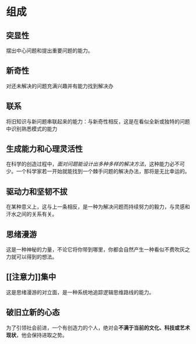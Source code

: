 
# 组成
## 突显性
摆出中心问题和提出重要问题的能力。
## 新奇性
对还未解决的问题充满兴趣并有能力找到解决办
## 联系

将旧知识与新问题串联起来的能力：与新奇性相反，这是在看似全新或独特的问题中识别熟悉模式的能力

## 生成能力和心理灵活性
在科学的创造过程中，*面对问题能设计出多种多样的解决方法*，这种能力必不可少。一个科学家若一开始就能找到一个棘手问题的解决办法，那将是无比幸运的。
## 驱动力和坚韧不拔
在某种意义上，这与上一条相反，是一种为解决问题而持续努力的毅力，与灵感和汗水之间的关系有关。

## 思绪漫游
这是一种神秘的力量，不论它将你带到哪里，你都会自然产生一种看似不费吹灰之力就可以得到的想法。
## [[注意力]]集中
这是思绪漫游的对立面，是一种系统地追踪逻辑思维路线的能力。

## 破旧立新的心态
为了引领社会前进，一个有创造力的个人，绝对会**不满于当前的文化、科技或艺术现状**，他会保持进取之势。